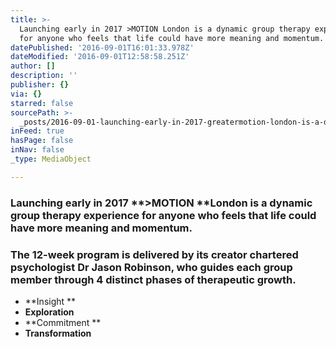 ```yaml
---
title: >-
  Launching early in 2017 >MOTION London is a dynamic group therapy experience
  for anyone who feels that life could have more meaning and momentum. 
datePublished: '2016-09-01T16:01:33.978Z'
dateModified: '2016-09-01T12:58:58.251Z'
author: []
description: ''
publisher: {}
via: {}
starred: false
sourcePath: >-
  _posts/2016-09-01-launching-early-in-2017-greatermotion-london-is-a-dynamic-group-th.md
inFeed: true
hasPage: false
inNav: false
_type: MediaObject

---
```

### Launching early in 2017 **\>MOTION **London is a dynamic group therapy experience for anyone who feels that life could have more meaning and momentum. 

### The 12-week program is delivered by its creator chartered psychologist Dr Jason Robinson, who guides each group member through 4 distinct phases of therapeutic growth.

* **Insight **
* **Exploration**
* **Commitment **
* **Transformation**